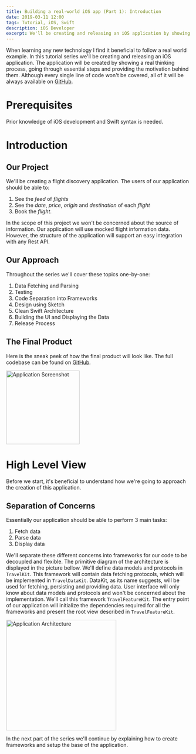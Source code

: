 ```yaml
---
title: Building a real-world iOS app (Part 1): Introduction
date: 2019-03-11 12:00
tags: Tutorial, iOS, Swift
description: iOS Developer
excerpt: We'll be creating and releasing an iOS application by showing a real thinking process, going through essential steps and providing the motivation behind them.
---
```


When learning any new technology I find it beneficial to follow a real world example. In this tutorial series we'll be creating and releasing an iOS application. The application will be created by showing a real thinking process, going through essential steps and providing the motivation behind them. Although every single line of code won't be covered, all of it will be always available on [GitHub](https://github.com/staskus/aerogami-ios). 

# Prerequisites

Prior knowledge of iOS development and Swift syntax is needed.

# Introduction

## Our Project

We'll be creating a flight discovery application. The users of our application should be able to:

1. See the _feed_ of _flights_
2. See the _date_, _price_, _origin_ and _destination_ of each _flight_
3. Book the _flight_. 

In the scope of this project we won't be concerned about the source of information. Our application will use mocked flight information data. However, the structure of the application will support an easy integration with any Rest API. 

## Our Approach

Throughout the series we'll cover these topics one-by-one:

1. Data Fetching and Parsing
2. Testing
3. Code Separation into Frameworks
4. Design using Sketch
5. Clean Swift Architecture
6. Building the UI and Displaying the Data
7. Release Process

## The Final Product

Here is the sneak peek of how the final product will look like. The full codebase can be found on [GitHub](https://github.com/staskus/aerogami-ios).

<img src="/images/aerogami-tutorial/part1/screenshot.png" alt="Application Screenshot" width="200"/>

# High Level View

Before we start, it's beneficial to understand how we're going to approach the creation of this application.

## Separation of Concerns

Essentially our application should be able to perform 3 main tasks:

1. Fetch data
2. Parse data
3. Display data

We'll separate these different concerns into frameworks for our code to be decoupled and flexible. The primitive diagram of the architecture is displayed in the picture bellow. We'll define data models and protocols in `TravelKit`. This framework will contain data fetching protocols, which will be implemented in `TravelDataKit`. DataKit, as its name suggests, will be used for fetching, persisting and providing data. User interface will only know about data models and protocols and won't be concerned about the implementation. We'll call this framework `TravelFeatureKit`. The entry point of our application will initialize the dependencies required for all the frameworks and present the root view described in `TravelFeatureKit`.

<img src="/images/aerogami-tutorial/part1/architecture.png" alt="Application Architecture" width="300"/>

In the next part of the series we'll continue by explaining how to create frameworks and setup the base of the application.
